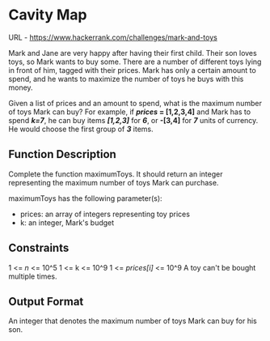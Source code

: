 # Cavity Map

URL - https://www.hackerrank.com/challenges/mark-and-toys

Mark and Jane are very happy after having their first child. Their son loves toys, so Mark wants to buy some. There are a number of different toys lying in front of him, tagged with their prices. Mark has only a certain amount to spend, and he wants to maximize the number of toys he buys with this money.

Given a list of prices and an amount to spend, what is the maximum number of toys Mark can buy? For example, if **_prices_ = [1,2,3,4]** and Mark has to spend **_k=7_**, he can buy items **_[1,2,3]_** for **_6_**, or **-[3,4]** for **_7_** units of currency. He would choose the first group of **_3_** items.

## Function Description

Complete the function maximumToys. It should return an integer representing the maximum number of toys Mark can purchase.

maximumToys has the following parameter(s):

- prices: an array of integers representing toy prices
- k: an integer, Mark's budget

## Constraints

1 <= _n_ <= 10^5
1 <= k <= 10^9
1 <= _prices[i]_ <= 10^9
A toy can't be bought multiple times.

## Output Format

An integer that denotes the maximum number of toys Mark can buy for his son.
